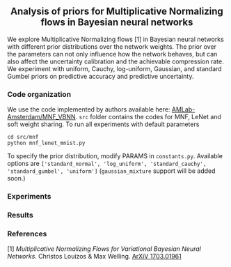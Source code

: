 <h2 align="center">
  Analysis of priors for Multiplicative Normalizing flows in Bayesian neural networks
</h2>

We explore Multiplicative Normalizing flows [1] in Bayesian neural networks with different prior distributions over the network weights. The prior over the parameters can not only influence how the network behaves, but can also affect the uncertainty calibration and the achievable compression rate. We experiment with uniform, Cauchy, log-uniform, Gaussian, and standard Gumbel priors on predictive accuracy and predictive uncertainty.

### Code organization
We use the code implemented by authors available here: [AMLab-Amsterdam/MNF_VBNN](https://github.com/AMLab-Amsterdam/MNF_VBNN). `src` folder contains the codes for MNF, LeNet and soft weight sharing. To run all experiments with default parameters
```
cd src/mnf
python mnf_lenet_mnist.py
```
To specify the prior distribution, modify PARAMS in `constants.py`. Available options are `['standard_normal', 'log_uniform', 'standard_cauchy', 'standard_gumbel', 'uniform']` (`gaussian_mixture` support will be added soon.)

### Experiments

### Results

### References
[1] *Multiplicative Normalizing Flows for Variational Bayesian Neural Networks*. Christos Louizos & Max Welling. [ArXiV 1703.01961](https://arxiv.org/abs/1703.01961)
